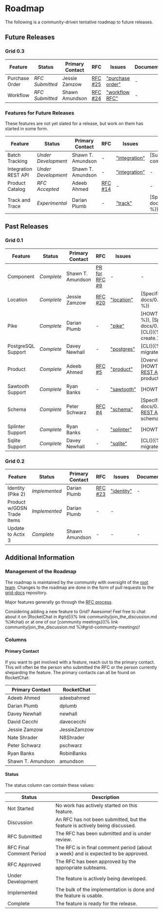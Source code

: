 # Roadmap

<!--
  Copyright 2018-2020 Cargill Incorporated
  Licensed under Creative Commons Attribution 4.0 International License
  https://creativecommons.org/licenses/by/4.0/
-->

The following is a community-driven tentative roadmap to future releases.

## Future Releases

### Grid 0.3

| Feature | Status | Primary Contact | RFC | Issues | Documentation |
| ------- | ------ | --------------- | --- | ------- | ------------- |
| Purchase Order | *RFC Submitted* | Jessie Zamzow | [RFC #25](https://github.com/hyperledger/grid-rfcs/pull/25) | ["purchase order"](https://github.com/orgs/hyperledger/projects/1?card_filter_query=purchase+label%3A%22epic%3A+purchase+order%22) | - |
| Workflow | *RFC Submitted* | Shawn Amundson | [RFC #24](https://github.com/hyperledger/grid-rfcs/pull/24) | ["workflow RFC"](https://github.com/orgs/hyperledger/projects/1?card_filter_query=label%3A%22epic%3A+workflow+rfc%22) | - |

### Features for Future Releases

These features are not yet slated for a release, but work on them has started
in some form.

| Feature | Status | Primary Contact | RFC | Issues | Documentation |
| ------- | ------ | --------------- | --- | ------- | ------------- |
| Batch Tracking | *Under Development* | Shawn T. Amundson | - | ["integration"](https://github.com/orgs/hyperledger/projects/1?card_filter_query=label%3A%22epic%3A+integration+component%22) | [Submitter Design]({% link community/planning/batch_submitter.md %}) |
| Integration REST API | *Under Development* | Shawn T. Amundson | - | ["integration"](https://github.com/orgs/hyperledger/projects/1?card_filter_query=label%3A%22epic%3A+integration+component%22) | - |
| Product Catalog | *RFC Accepted* | Adeeb Ahmed | [RFC #14](https://github.com/hyperledger/grid-rfcs/blob/master/text/0014-catalog.md) | - | - |
| Track and Trace | *Experimental* | Darian Plumb | - | ["track"](https://github.com/orgs/hyperledger/projects/1?card_filter_query=track) | [Specification]({% link docs/0.2/grid_track_and_trace_family_specification.md %}), [REST&nbsp;API](/docs/0.2/api/#tag/Track-and-Trace) |

## Past Releases

### Grid 0.1

| Feature | Status | Primary Contact | RFC | Issues | Documentation |
| ------- | ------ | --------------- | --- | ------- | ------------- |
| Component | *Complete* | Shawn T. Amundson | [PR for RFC #9](https://github.com/hyperledger/grid-rfcs/pull/9) | - | - |
| Location | *Complete* | Jessie Zamzow | [RFC #20](https://github.com/hyperledger/grid-rfcs/blob/master/text/0020-location.md) | ["location"](https://github.com/orgs/hyperledger/projects/1?card_filter_query=location) | [Specification]({% link docs/0.1/grid_location_smart_contract_specification.md %}) |
| Pike | *Complete* | Darian Plumb | - | ["pike"](https://github.com/orgs/hyperledger/projects/1?card_filter_query=pike) | [HOWTO]({% link docs/0.1/creating_organizations.md %}), [Specification]({% link docs/0.1/pike_transaction_family.md %}), [REST&nbsp;API](/docs/0.1/api/#tag/Pike), [CLI]({% link docs/0.1/references/cli/grid-agent-create.1.md %}) |
| PostgreSQL Support | *Complete* | Davey Newhall | - | ["postgres"](https://github.com/orgs/hyperledger/projects/1?card_filter_query=postgres) | [CLI]({% link docs/0.1/references/cli/grid-database-migrate.1.md %}) [Schema](https://grid.hyperledger.org/docs/0.1/database/postgres/)|
| Product | *Complete* | Adeeb Ahmed | [RFC #5](https://github.com/hyperledger/grid-rfcs/blob/master/text/0005-product.md) | ["product"](https://github.com/orgs/hyperledger/projects/1?card_filter_query=product) | [Overview]({% link docs/0.1/grid_product.md %}), [HOWTO]({% link docs/0.1/creating_products.md %}), [REST&nbsp;API](/docs/0.1/api/#tag/Product), [CLI]({% link docs/0.1/references/cli/grid-product-create.1.md %}) |
| Sawtooth Support | *Complete* | Ryan Banks | - | ["sawtooth"](https://github.com/orgs/hyperledger/projects/1?card_filter_query=sawtooth) | [HOWTO]({% link docs/0.1/grid_on_sawtooth.md %})  |
| Schema | *Complete* | Peter Schwarz | [RFC #4](https://github.com/hyperledger/grid-rfcs/blob/master/text/0000-grid-primitives.md) | ["schema"](https://github.com/orgs/hyperledger/projects/1?card_filter_query=schema) | [Specification]({% link docs/0.1/grid_schema_family_specification.md %}), [REST&nbsp;API](/docs/0.1/api/#tag/Schema), [CLI]({% link docs/0.1/references/cli/grid-schema-create.1.md %}) |
| Splinter Support | *Complete* | Ryan Banks | - | ["splinter"](https://github.com/orgs/hyperledger/projects/1?card_filter_query=splinter) | [HOWTO]({% link docs/0.1/grid_on_splinter.md %}) |
| Sqlite Support | *Complete* | Davey Newhall | - | ["sqlite"](https://github.com/orgs/hyperledger/projects/1?card_filter_query=sqlite) | [CLI]({% link docs/0.1/references/cli/grid-database-migrate.1.md %}) [Schema](https://grid.hyperledger.org/docs/0.1/database/sqlite/) |

### Grid 0.2

| Feature | Status | Primary Contact | RFC | Issues | Documentation |
| ------- | ------ | --------------- | --- | ------- | ------------- |
| Identity (Pike 2) | *Implemented* | Darian Plumb | [RFC #23](https://github.com/hyperledger/grid-rfcs/pull/23) | ["identity"](https://github.com/orgs/hyperledger/projects/1?card_filter_query=label%3A%22epic%3A+grid+identity%22) | - |
| Product w/GDSN Trade Items| *Implemented* | Darian Plumb | - | - |
| Update to Actix 3 | *Complete* | Shawn Amundson | - | - | - |

## Additional Information

### Management of the Roadmap

The roadmap is maintained by the community with oversight of the
[root team](https://github.com/hyperledger/grid-rfcs/blob/master/subteams/root.md).
Changes to the roadmap are done in the form of pull requests to the
[grid-docs](https://github.com/hyperledger/grid-docs) repository.

Major features generally go through the [RFC
process](https://github.com/hyperledger/grid-rfcs).

Considering adding a new feature to Grid? Awesome! Feel free to chat about it
on [RocketChat in
#grid]({% link community/join_the_discussion.md %}#chat)  or at
one of our [community
meetings]({% link community/join_the_discussion.md %}#grid-community-meetings)!

### Columns

#### Primary Contact

If you want to get involved with a feature, reach out to the primary contact.
This will often be the person who submitted the RFC or the person currently
sheparding the feature. The primary contacts can all be found on RocketChat:

| Primary Contact   | RocketChat |
| --- | --- |
| Adeeb Ahmed | adeebahmed |
| Darian Plumb | dplumb |
| Davey Newhall | newhall |
| David Cecchi | davececchi |
| Jessie Zamzow | JessieZamzow |
| Nate Shrader | N8Shrader |
| Peter Schwarz | pschwarz |
| Ryan Banks | RobinBanks |
| Shawn T. Amundson | amundson |

#### Status

The status column can contain these values:

| Status | Description |
| --- | --- |
| Not Started | No work has actively started on this feature. |
| Discussion | An RFC has not been submitted, but the feature is actively being discussed. |
| RFC Submitted | The RFC has been submitted and is under review. |
| RFC Final Comment Period | The RFC is in final comment period (about a week) and is expected to be approved. |
| RFC Approved | The RFC has been approved by the appropriate subteams. |
| Under Development | The feature is actively being developed. |
| Implemented | The bulk of the implementation is done and the feature is usable. |
| Complete | The feature is ready for the release. |
